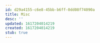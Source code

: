 ```yaml
---
id: d29a4155-c6e8-45bb-b6ff-0dd08f74090a
title: Misc
desc: ''
updated: 1617204014219
created: 1617204014219
stub: true
---
```


